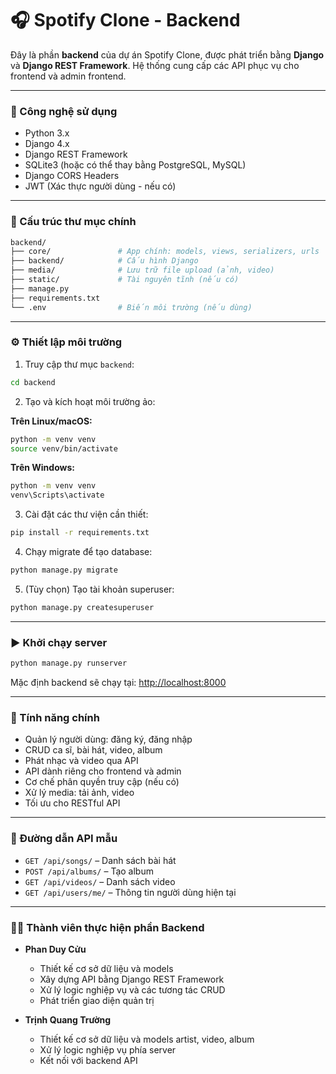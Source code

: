 # 🎧 Spotify Clone - Backend

Đây là phần **backend** của dự án Spotify Clone, được phát triển bằng **Django** và **Django REST Framework**. Hệ thống cung cấp các API phục vụ cho frontend và admin frontend.

---

### 🚀 Công nghệ sử dụng

- Python 3.x
- Django 4.x
- Django REST Framework
- SQLite3 (hoặc có thể thay bằng PostgreSQL, MySQL)
- Django CORS Headers
- JWT (Xác thực người dùng - nếu có)

---

### 📁 Cấu trúc thư mục chính

```bash
backend/
├── core/               # App chính: models, views, serializers, urls
├── backend/            # Cấu hình Django
├── media/              # Lưu trữ file upload (ảnh, video)
├── static/             # Tài nguyên tĩnh (nếu có)
├── manage.py
├── requirements.txt
└── .env                # Biến môi trường (nếu dùng)
```

---

### ⚙️ Thiết lập môi trường

1. Truy cập thư mục `backend`:

```bash
cd backend
```

2. Tạo và kích hoạt môi trường ảo:

**Trên Linux/macOS:**
```bash
python -m venv venv
source venv/bin/activate
```

**Trên Windows:**
```bash
python -m venv venv
venv\Scripts\activate
```

3. Cài đặt các thư viện cần thiết:

```bash
pip install -r requirements.txt
```

4. Chạy migrate để tạo database:

```bash
python manage.py migrate
```

5. (Tùy chọn) Tạo tài khoản superuser:

```bash
python manage.py createsuperuser
```

---

### ▶️ Khởi chạy server

```bash
python manage.py runserver
```

Mặc định backend sẽ chạy tại: [http://localhost:8000](http://localhost:8000)

---

### 📌 Tính năng chính

- Quản lý người dùng: đăng ký, đăng nhập
- CRUD ca sĩ, bài hát, video, album
- Phát nhạc và video qua API
- API dành riêng cho frontend và admin
- Cơ chế phân quyền truy cập (nếu có)
- Xử lý media: tải ảnh, video
- Tối ưu cho RESTful API

---

### 📡 Đường dẫn API mẫu

- `GET /api/songs/` – Danh sách bài hát
- `POST /api/albums/` – Tạo album
- `GET /api/videos/` – Danh sách video
- `GET /api/users/me/` – Thông tin người dùng hiện tại

---

### 🧑‍💻 Thành viên thực hiện phần Backend

- **Phan Duy Cửu**  
  - Thiết kế cơ sở dữ liệu và models  
  - Xây dựng API bằng Django REST Framework  
  - Xử lý logic nghiệp vụ và các tương tác CRUD  
  - Phát triển giao diện quản trị  

- **Trịnh Quang Trường**  
  -  Thiết kế cơ sở dữ liệu và models artist, video, album
  -  Xử lý logic nghiệp vụ phía server
  -  Kết nối với backend API 
